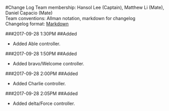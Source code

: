 #Change Log
Team membership:  Hansol Lee (Captain), Matthew Li (Mate), Daniel Capacio (Mate)  
Team conventions: Allman notation, markdown for changelog  
Changelog format: [Markdown](https://github.com/adam-p/markdown-here/wiki/Markdown-Cheatsheet)

###2017-09-28 1:30PM
##Added
- Added Able controller.

###2017-09-28 1:50PM
##Added
- Added bravo/Welcome controller.

###2017-09-28 2:00PM
##Added
- Added Charlie controller.

###2017-09-28 2:05PM
##Added
- Added delta/Force controller.